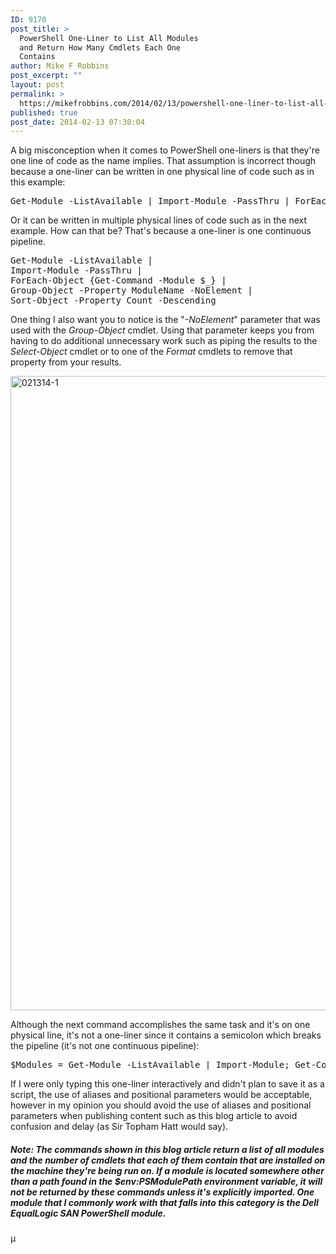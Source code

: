 ```yaml
---
ID: 9170
post_title: >
  PowerShell One-Liner to List All Modules
  and Return How Many Cmdlets Each One
  Contains
author: Mike F Robbins
post_excerpt: ""
layout: post
permalink: >
  https://mikefrobbins.com/2014/02/13/powershell-one-liner-to-list-all-modules-and-return-how-many-cmdlets-each-one-contains/
published: true
post_date: 2014-02-13 07:30:04
---
```

A big misconception when it comes to PowerShell one-liners is that they're one line of code as the name implies. That assumption is incorrect though because a one-liner can be written in one physical line of code such as in this example:
<pre class="lang:ps decode:true">Get-Module -ListAvailable | Import-Module -PassThru | ForEach-Object {Get-Command -Module $_} | Group-Object -Property ModuleName -NoElement | Sort-Object -Property Count -Descending</pre>
Or it can be written in multiple physical lines of code such as in the next example. How can that be? That's because a one-liner is one continuous pipeline.
<pre class="lang:ps decode:true">Get-Module -ListAvailable |
Import-Module -PassThru |
ForEach-Object {Get-Command -Module $_} |
Group-Object -Property ModuleName -NoElement |
Sort-Object -Property Count -Descending</pre>
One thing I also want you to notice is the "<em>-NoElement</em>" parameter that was used with the <em>Group-Object</em> cmdlet. Using that parameter keeps you from having to do additional unnecessary work such as piping the results to the <em>Select-Object</em> cmdlet or to one of the <em>Format</em> cmdlets to remove that property from your results.

<a href="http://mikefrobbins.com/wp-content/uploads/2014/02/021314-1.png"><img class="alignnone size-full wp-image-9171" alt="021314-1" src="http://mikefrobbins.com/wp-content/uploads/2014/02/021314-1.png" width="700" height="1015" /></a>

Although the next command accomplishes the same task and it's on one physical line, it's not a one-liner since it contains a semicolon which breaks the pipeline (it's not one continuous pipeline):
<pre class="lang:ps decode:true">$Modules = Get-Module -ListAvailable | Import-Module; Get-Command -Module $Modules | Group-Object -Property ModuleName -NoElement | Sort-Object -Property Count -Descending</pre>
If I were only typing this one-liner interactively and didn't plan to save it as a script, the use of aliases and positional parameters would be acceptable, however in my opinion you should avoid the use of aliases and positional parameters when publishing content such as this blog article to avoid confusion and delay (as Sir Topham Hatt would say).
<h5><em>Note: The commands shown in this blog article return a list of all modules and the number of cmdlets that each of them contain that are installed on the machine they're being run on. If a module is located somewhere other than a path found in the $env:PSModulePath environment variable, it will not be returned by these commands unless it's explicitly imported. One module that I commonly work with that falls into this category is the Dell EqualLogic SAN PowerShell module.</em></h5>
µ